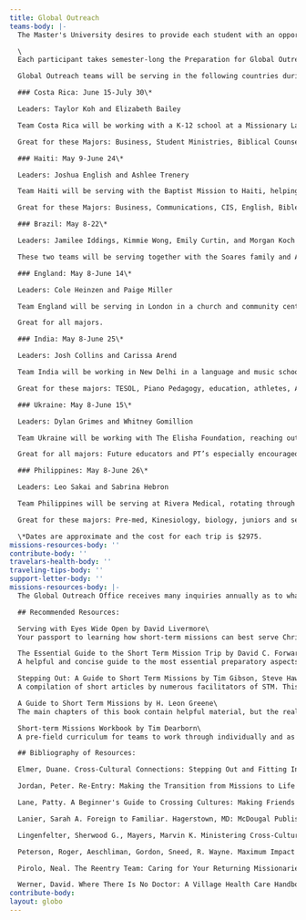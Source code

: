 ```yaml
---
title: Global Outreach
teams-body: |-
  The Master's University desires to provide each student with an opportunity to participate in and learn from the work of God in an overseas cross-cultural setting. Ministry opportunities are selected based on the following critical factors: partnership with a local church, evangelistic opportunities, vocational participation, length of service, and partnership with TMC alumni. Teams are formed at the end of the Fall semester, receive training during the spring semester, and serve overseas during the summer. All teams that minister through the Office of Global Outreach are led by students who are members of the Servant Leadership Staff.

  \
  Each participant takes semester-long the Preparation for Global Outreach class (BMS312) trains students in theological, philosophical, and practical aspects of short term mission: theology of missions, cultural research methods, logistical details, team-building, and health and safety, among others.

  Global Outreach teams will be serving in the following countries during the summer of 2017:

  ### Costa Rica: June 15-July 30\*

  Leaders: Taylor Koh and Elizabeth Bailey

  Team Costa Rica will be working with a K-12 school at a Missionary Language Center with Costa Rican youth and Missionary Kids.

  Great for these Majors: Business, Student Ministries, Biblical Counseling, TESOL, Liberal Studies/Teacher Ed, Communication. Special request for musicians to help with chapel.

  ### Haiti: May 9-June 24\*

  Leaders: Joshua English and Ashlee Trenery

  Team Haiti will be serving with the Baptist Mission to Haiti, helping to audit the assets of the center, provide a social media reset, and rework their computer systems.

  Great for these Majors: Business, Communications, CIS, English, Bible.

  ### Brazil: May 8-22\*

  Leaders: Jamilee Iddings, Kimmie Wong, Emily Curtin, and Morgan Koch

  These two teams will be serving together with the Soares family and Athletes in Action, conducting sports camps in Sao Paulo. Women’s Basketball and Women’s Volleyball

  ### England: May 8-June 14\*

  Leaders: Cole Heinzen and Paige Miller

  Team England will be serving in London in a church and community center through sports and after-school theatre programs: Church planting, Rugby, evangelism, American Football, pop-up café’s, mom-and-tots outreach.

  Great for all majors.

  ### India: May 8-June 25\*

  Leaders: Josh Collins and Carissa Arend

  Team India will be working in New Delhi in a language and music school and reaching out through a tutoring opportunities with children in a slum.

  Great for these majors: TESOL, Piano Pedagogy, education, athletes, All.

  ### Ukraine: May 8-June 15\*

  Leaders: Dylan Grimes and Whitney Gomillion

  Team Ukraine will be working with The Elisha Foundation, reaching out through the churches to orphanages to encourage families and care givers who have children with special needs.

  Great for all majors: Future educators and PT’s especially encouraged to apply.

  ### Philippines: May 8-June 26\*

  Leaders: Leo Sakai and Sabrina Hebron

  Team Philippines will be serving at Rivera Medical, rotating through various hospital clinics, assisting in surgery, and serving in a local church.

  Great for these majors: Pre-med, Kinesiology, biology, juniors and seniors

  \*Dates are approximate and the cost for each trip is $2975.
missions-resources-body: ''
contribute-body: ''
travelars-health-body: ''
traveling-tips-body: ''
support-letter-body: ''
missions-resources-body: |-
  The Global Outreach Office receives many inquiries annually as to what resources might be obtained for leading and/or developing a Short Term Missions ministry. Below is a brief annotated bibliography followed by an additional listing of resources which may be of use.

  ## Recommended Resources:

  Serving with Eyes Wide Open by David Livermore\
  Your passport to learning how short-term missions can best serve Christ's kingdom. Short-term mission trips are great ways to impact the kingdom. Yet they can lack effectiveness because of mistakes or naivete on the part of participants. In this insightful and timely book, David A. Livermore calls us to serve with our eyes open to global and cultural realities so we can become more effective cross-cultural ministers. Serving with Eyes Wide Open is a must-have book for anyone doing a short-term mission or service project, whether domestic or overseas.

  The Essential Guide to the Short Term Mission Trip by David C. Forward\
  A helpful and concise guide to the most essential preparatory aspects for a STM. This is the most holistic guide to determining whether to organize a STM all the way through the return. The narrative is easy to read and insightful. Chapters are organized chronologically through the process of leading a STM.

  Stepping Out: A Guide to Short Term Missions by Tim Gibson, Steve Hawthorne, Richard Krekel, and Kn Moy.\
  A compilation of short articles by numerous facilitators of STM. This is not a step by step guide for leaders but rather provides bite-size chunks of food for thought to team members. Recommended uses include assigning relevant chapters to team members for reading and discussion. Almost all chapters are less than 8 pages in length. Though some of the material is dated (published in 1992), the last section on returning home contains timeless principles for debriefing.

  A Guide to Short Term Missions by H. Leon Greene\
  The main chapters of this book contain helpful material, but the real benefit of this resource is found in the appendix. The author is a medical doctor with extensive experience on medical ministry trips. His quick reference guide to illnesses, diseases and immunizations is a helpful introduction to the uninitiated lay leader. Overall, this is a good supplemental resource, but not a comprehensive guide as the title indicates.

  Short-term Missions Workbook by Tim Dearborn\
  A pre-field curriculum for teams to work through individually and as a group. This resource helps a leader prepare a team in cross-cultural communication, team dynamics, and spiritual readiness for the mission ministry. The author does an excellent job of rooting the principles he is communicating in scripture and calling the team member to dig and reflect on his own. Even if not used as a curriculum for a team, STM leaders may find the group exercises for team development and the bible studies fodder for team devotions.

  ## Bibliography of Resources:

  Elmer, Duane. Cross-Cultural Connections: Stepping Out and Fitting In Around the World. Downers Grove, IL: InterVarsity Press, 2002.

  Jordan, Peter. Re-Entry: Making the Transition from Missions to Life at Home. Seattle, WA: YWAM Publishing, 1992.

  Lane, Patty. A Beginner's Guide to Crossing Cultures: Making Friends in a Multicultural World. Downers Grove, IL: InterVarsity Press, 2002.

  Lanier, Sarah A. Foreign to Familiar. Hagerstown, MD: McDougal Publishing, 2000.

  Lingenfelter, Sherwood G., Mayers, Marvin K. Ministering Cross-Culturally: An Incarnational Model for Personal Relationships. Grand Rapids, MI: Baker Books, 1986.

  Peterson, Roger, Aeschliman, Gordon, Sneed, R. Wayne. Maximum Impact Short-Term Mission. Minneapolis, MN: STEM Press, 2003.

  Pirolo, Neal. The Reentry Team: Caring for Your Returning Missionaries. San Diego, CA: Emmaus Road International, 2000.

  Werner, David. Where There Is No Doctor: A Village Health Care Handbook. Palo Alto, CA: The Hesperian Foundation, 1992.
contribute-body: 
layout: globo
---
```

